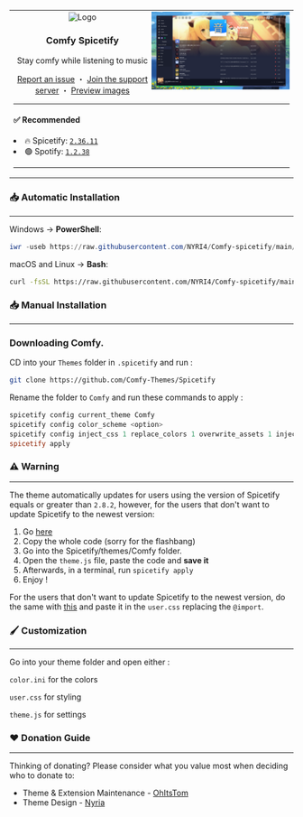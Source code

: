 <table>
  <tr>
    <td>
      <img align="right" src="./images/preview.png" alt="Preview" width="50%">
      <div align="center">
        <img align="center" src="https://i.imgur.com/gWx75QA.png" alt="Logo" width="70" height="90">
        <h3 align="center">Comfy Spicetify</h3>
        <p align="center">Stay comfy while listening to music</p>
        <a href="https://github.com/Comfy-Themes/Spicetify/issues">Report an issue</a> ・ <a href="https://discord.gg/comfy-camp-811203761619337259">Join the support server</a> ・
        <a href="Comfy/README.md">Preview images</a>
      </div>
      <hr>
      <h4> ✅ Recommended</h4>
        <li>🔥 Spicetify: <code><a href="https://github.com/spicetify/spicetify-cli/releases/tag/v2.36.11">2.36.11</a></code></li>
        <li>🟢 Spotify: <code><a href="https://docs.google.com/spreadsheets/d/1wztO1L4zvNykBRw7X4jxP8pvo11oQjT0O5DvZ_-S4Ok/edit#gid=803394557&range=D2">1.2.38</a></code></li>
      <hr>
    </td>
  </tr>
</table>

### 📥 Automatic Installation

---

Windows -> **PowerShell**:

```powershell
iwr -useb https://raw.githubusercontent.com/NYRI4/Comfy-spicetify/main/install.ps1 | iex
```

macOS and Linux -> **Bash**:

```bash
curl -fsSL https://raw.githubusercontent.com/NYRI4/Comfy-spicetify/main/install.sh | sh
```

### 📥 Manual Installation

---

### Downloading Comfy.

CD into your `Themes` folder in `.spicetify` and run :

```sh
git clone https://github.com/Comfy-Themes/Spicetify
```

Rename the folder to `Comfy` and run these commands to apply :

```powershell
spicetify config current_theme Comfy
spicetify config color_scheme <option>
spicetify config inject_css 1 replace_colors 1 overwrite_assets 1 inject_theme_js 1
spicetify apply
```

### ⚠️️ Warning

---

The theme automatically updates for users using the version of Spicetify equals or greater than `2.8.2`, however, for the users that don't want to update Spicetify to the newest version:

1. Go [here](https://comfy-themes.github.io/Spicetify/Comfy/theme.script.js)
2. Copy the whole code (sorry for the flashbang)
3. Go into the Spicetify/themes/Comfy folder.
4. Open the `theme.js` file, paste the code and **save it**
5. Afterwards, in a terminal, run `spicetify apply`
6. Enjoy !

For the users that don't want to update Spicetify to the newest version, do the same with [this](https://comfy-themes.github.io/Spicetify/Comfy/app.css) and paste it in the `user.css` replacing the `@import`.

### 🖌️ Customization

---

Go into your theme folder and open either :

`color.ini` for the colors

`user.css` for styling

`theme.js` for settings

### ♥ Donation Guide

---

Thinking of donating? Please consider what you value most when deciding who to donate to:

- Theme & Extension Maintenance - [OhItsTom](https://ko-fi.com/ohitstom)
- Theme Design - [Nyria](https://ko-fi.com/nyria)
